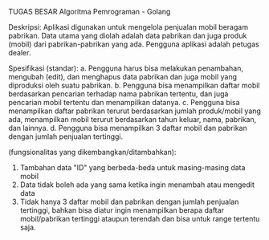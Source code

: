 TUGAS BESAR
Algoritma Pemrograman - Golang

Deskripsi: 
Aplikasi digunakan untuk mengelola penjualan mobil beragam pabrikan. Data utama yang diolah adalah data pabrikan dan juga produk (mobil) dari pabrikan-pabrikan yang ada. Pengguna aplikasi adalah petugas dealer.

Spesifikasi
(standar):
a. Pengguna harus bisa melakukan penambahan, mengubah (edit), dan menghapus data pabrikan dan juga mobil yang diproduksi oleh suatu pabrikan.
b. Pengguna bisa menampilkan daftar mobil berdasarkan pencarian terhadap nama pabrikan tertentu, dan juga pencarian mobil tertentu dan menampilkan datanya.
c. Pengguna bisa menampilkan daftar pabrikan terurut berdasarkan jumlah produk/mobil yang ada, menampilkan mobil terurut berdasarkan tahun keluar, nama, pabrikan, dan lainnya.
d. Pengguna bisa menampilkan 3 daftar mobil dan pabrikan dengan jumlah penjualan tertinggi.


(fungsionalitas yang dikembangkan/ditambahkan):
1. Tambahan data "ID" yang berbeda-beda untuk masing-masing data mobil
2. Data tidak boleh ada yang sama ketika ingin menambah atau mengedit data
3. Tidak hanya 3 daftar mobil dan pabrikan dengan jumlah penjualan tertinggi, bahkan bisa diatur ingin menampilkan berapa daftar mobil/pabrikan tertinggi ataupun terendah dan bisa untuk range tertentu saja.
